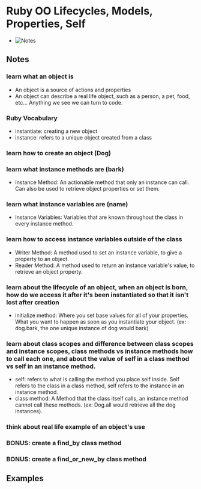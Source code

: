 # Ruby OO Lifecycles, Models, Properties, Self
-  ![Notes](https://github.com/Enoch2k2/ruby-object-self-lifecycles-models-properties#notes)
## **Notes** ##
### learn what an object is
  - An object is a source of actions and properties
  - An object can describe a real life object, such as a person, a pet, food, etc... Anything we see we can turn to code.

### Ruby Vocabulary
  - instantiate: creating a new object
  - instance: refers to a unique object created from a class

### learn how to create an object (Dog)
### learn what instance methods are (bark)
  - Instance Method: An actionable method that only an instance can call. Can also be used to retrieve object properties or set them.
### learn what instance variables are (name)
  - Instance Variables: Variables that are known throughout the class in every instance method.
### learn how to access instance variables outside of the class
  - Writer Method: A method used to set an instance variable, to  give a property to an object.
  - Reader Method: A method used to return an instance variable's value, to retrieve an object property.
### learn about the lifecycle of an object, when an object is born, how do we access it after it's been instantiated so that it isn't lost after creation
  - initialize method: Where you set base values for all of your properties. What you want to happen as soon as you instantiate your object. (ex: dog.bark, the one unique instance of dog would bark)
### learn about class scopes and difference between class scopes and instance scopes, class methods vs instance methods how to call each one, and about the value of self in a class method vs self in an instance method.
  - self: refers to what is calling the method you place self inside. Self refers to the class in a class method, self refers to the instance in an instance method.
  - class method: A Method that the class itself calls, an instance method cannot call these methods. (ex: Dog.all would retrieve all the dog instances).

### think about real life example of an object's use
### BONUS: create a find_by class method
### BONUS: create a find_or_new_by class method

## **Examples** ##